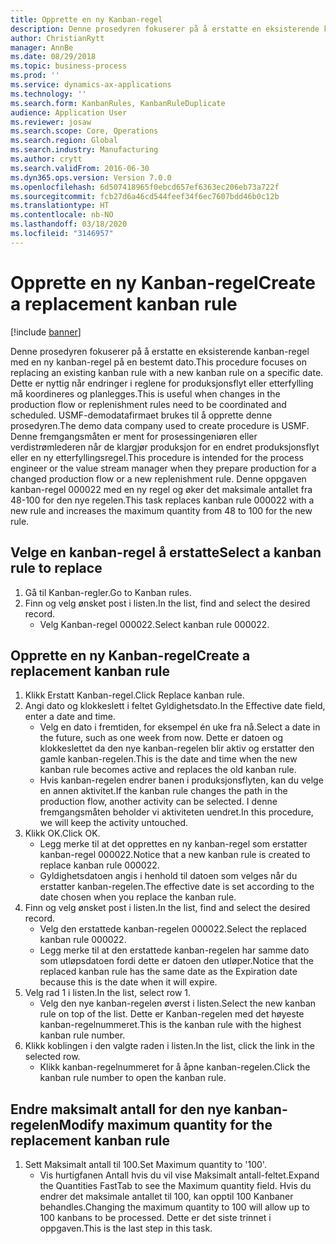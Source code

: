 ```yaml
---
title: Opprette en ny Kanban-regel
description: Denne prosedyren fokuserer på å erstatte en eksisterende kanban-regel med en ny kanban-regel på en bestemt dato.
author: ChristianRytt
manager: AnnBe
ms.date: 08/29/2018
ms.topic: business-process
ms.prod: ''
ms.service: dynamics-ax-applications
ms.technology: ''
ms.search.form: KanbanRules, KanbanRuleDuplicate
audience: Application User
ms.reviewer: josaw
ms.search.scope: Core, Operations
ms.search.region: Global
ms.search.industry: Manufacturing
ms.author: crytt
ms.search.validFrom: 2016-06-30
ms.dyn365.ops.version: Version 7.0.0
ms.openlocfilehash: 6d507418965f0ebcd657ef6363ec206eb73a722f
ms.sourcegitcommit: fcb27d6a46cd544feef34f6ec7607bdd46b0c12b
ms.translationtype: HT
ms.contentlocale: nb-NO
ms.lasthandoff: 03/18/2020
ms.locfileid: "3146957"
---
```

# <a name="create-a-replacement-kanban-rule"></a><span data-ttu-id="607b6-103">Opprette en ny Kanban-regel</span><span class="sxs-lookup"><span data-stu-id="607b6-103">Create a replacement kanban rule</span></span>

[!include [banner](../../includes/banner.md)]

<span data-ttu-id="607b6-104">Denne prosedyren fokuserer på å erstatte en eksisterende kanban-regel med en ny kanban-regel på en bestemt dato.</span><span class="sxs-lookup"><span data-stu-id="607b6-104">This procedure focuses on replacing an existing kanban rule with a new kanban rule on a specific date.</span></span> <span data-ttu-id="607b6-105">Dette er nyttig når endringer i reglene for produksjonsflyt eller etterfylling må koordineres og planlegges.</span><span class="sxs-lookup"><span data-stu-id="607b6-105">This is useful when changes in the production flow or replenishment rules need to be coordinated and scheduled.</span></span> <span data-ttu-id="607b6-106">USMF-demodatafirmaet brukes til å opprette denne prosedyren.</span><span class="sxs-lookup"><span data-stu-id="607b6-106">The demo data company used to create procedure is USMF.</span></span> <span data-ttu-id="607b6-107">Denne fremgangsmåten er ment for prosessingeniøren eller verdistrømlederen når de klargjør produksjon for en endret produksjonsflyt eller en ny etterfyllingsregel.</span><span class="sxs-lookup"><span data-stu-id="607b6-107">This procedure is intended for the process engineer or the value stream manager when they prepare production for a changed production flow or a new replenishment rule.</span></span> <span data-ttu-id="607b6-108">Denne oppgaven kanban-regel 000022 med en ny regel og øker det maksimale antallet fra 48-100 for den nye regelen.</span><span class="sxs-lookup"><span data-stu-id="607b6-108">This task replaces kanban rule 000022 with a new rule and increases the maximum quantity from 48 to 100 for the new rule.</span></span>


## <a name="select-a-kanban-rule-to-replace"></a><span data-ttu-id="607b6-109">Velge en kanban-regel å erstatte</span><span class="sxs-lookup"><span data-stu-id="607b6-109">Select a kanban rule to replace</span></span>
1. <span data-ttu-id="607b6-110">Gå til Kanban-regler.</span><span class="sxs-lookup"><span data-stu-id="607b6-110">Go to Kanban rules.</span></span>
2. <span data-ttu-id="607b6-111">Finn og velg ønsket post i listen.</span><span class="sxs-lookup"><span data-stu-id="607b6-111">In the list, find and select the desired record.</span></span>
    * <span data-ttu-id="607b6-112">Velg Kanban-regel 000022.</span><span class="sxs-lookup"><span data-stu-id="607b6-112">Select kanban rule 000022.</span></span>  

## <a name="create-a-replacement-kanban-rule"></a><span data-ttu-id="607b6-113">Opprette en ny Kanban-regel</span><span class="sxs-lookup"><span data-stu-id="607b6-113">Create a replacement kanban rule</span></span>
1. <span data-ttu-id="607b6-114">Klikk Erstatt Kanban-regel.</span><span class="sxs-lookup"><span data-stu-id="607b6-114">Click Replace kanban rule.</span></span>
2. <span data-ttu-id="607b6-115">Angi dato og klokkeslett i feltet Gyldighetsdato.</span><span class="sxs-lookup"><span data-stu-id="607b6-115">In the Effective date field, enter a date and time.</span></span>
    * <span data-ttu-id="607b6-116">Velg en dato i fremtiden, for eksempel én uke fra nå.</span><span class="sxs-lookup"><span data-stu-id="607b6-116">Select a date in the future, such as one week from now.</span></span> <span data-ttu-id="607b6-117">Dette er datoen og klokkeslettet da den nye kanban-regelen blir aktiv og erstatter den gamle kanban-regelen.</span><span class="sxs-lookup"><span data-stu-id="607b6-117">This is the date and time when the new kanban rule becomes active and replaces the old kanban rule.</span></span>  
    * <span data-ttu-id="607b6-118">Hvis kanban-regelen endrer banen i produksjonsflyten, kan du velge en annen aktivitet.</span><span class="sxs-lookup"><span data-stu-id="607b6-118">If the kanban rule changes the path in the production flow,  another activity can be selected.</span></span>  <span data-ttu-id="607b6-119">I denne fremgangsmåten beholder vi aktiviteten uendret.</span><span class="sxs-lookup"><span data-stu-id="607b6-119">In this procedure, we will keep the activity untouched.</span></span>  
3. <span data-ttu-id="607b6-120">Klikk OK.</span><span class="sxs-lookup"><span data-stu-id="607b6-120">Click OK.</span></span>
    * <span data-ttu-id="607b6-121">Legg merke til at det opprettes en ny kanban-regel som erstatter kanban-regel 000022.</span><span class="sxs-lookup"><span data-stu-id="607b6-121">Notice that a new kanban rule is created to replace kanban rule 000022.</span></span>  
    * <span data-ttu-id="607b6-122">Gyldighetsdatoen angis i henhold til datoen som velges når du erstatter kanban-regelen.</span><span class="sxs-lookup"><span data-stu-id="607b6-122">The effective date is set according to the date chosen when you replace the kanban rule.</span></span>  
4. <span data-ttu-id="607b6-123">Finn og velg ønsket post i listen.</span><span class="sxs-lookup"><span data-stu-id="607b6-123">In the list, find and select the desired record.</span></span>
    * <span data-ttu-id="607b6-124">Velg den erstattede kanban-regelen 000022.</span><span class="sxs-lookup"><span data-stu-id="607b6-124">Select the replaced kanban rule 000022.</span></span>  
    * <span data-ttu-id="607b6-125">Legg merke til at den erstattede kanban-regelen har samme dato som utløpsdatoen fordi dette er datoen den utløper.</span><span class="sxs-lookup"><span data-stu-id="607b6-125">Notice that the replaced kanban rule has the same date as the Expiration date because this is the date when it will expire.</span></span>  
5. <span data-ttu-id="607b6-126">Velg rad 1 i listen.</span><span class="sxs-lookup"><span data-stu-id="607b6-126">In the list, select row 1.</span></span>
    * <span data-ttu-id="607b6-127">Velg den nye kanban-regelen øverst i listen.</span><span class="sxs-lookup"><span data-stu-id="607b6-127">Select the new kanban rule on top of the list.</span></span> <span data-ttu-id="607b6-128">Dette er Kanban-regelen med det høyeste kanban-regelnummeret.</span><span class="sxs-lookup"><span data-stu-id="607b6-128">This is the kanban rule with the highest kanban rule number.</span></span>  
6. <span data-ttu-id="607b6-129">Klikk koblingen i den valgte raden i listen.</span><span class="sxs-lookup"><span data-stu-id="607b6-129">In the list, click the link in the selected row.</span></span>
    * <span data-ttu-id="607b6-130">Klikk kanban-regelnummeret for å åpne kanban-regelen.</span><span class="sxs-lookup"><span data-stu-id="607b6-130">Click the kanban rule number to open the kanban rule.</span></span>  

## <a name="modify-maximum-quantity-for-the-replacement-kanban-rule"></a><span data-ttu-id="607b6-131">Endre maksimalt antall for den nye kanban-regelen</span><span class="sxs-lookup"><span data-stu-id="607b6-131">Modify maximum quantity for the replacement kanban rule</span></span>
1. <span data-ttu-id="607b6-132">Sett Maksimalt antall til 100.</span><span class="sxs-lookup"><span data-stu-id="607b6-132">Set Maximum quantity to '100'.</span></span>
    * <span data-ttu-id="607b6-133">Vis hurtigfanen Antall hvis du vil vise Maksimalt antall-feltet.</span><span class="sxs-lookup"><span data-stu-id="607b6-133">Expand the Quantities FastTab to see the Maximum quantity field.</span></span> <span data-ttu-id="607b6-134">Hvis du endrer det maksimale antallet til 100, kan opptil 100 Kanbaner behandles.</span><span class="sxs-lookup"><span data-stu-id="607b6-134">Changing the maximum quantity to 100 will allow up to 100 kanbans to be processed.</span></span>    <span data-ttu-id="607b6-135">Dette er det siste trinnet i oppgaven.</span><span class="sxs-lookup"><span data-stu-id="607b6-135">This is the last step in this task.</span></span>  

